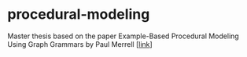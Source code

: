 # procedural-modeling
Master thesis based on the paper Example-Based Procedural Modeling Using Graph Grammars by Paul Merrell [[link](https://paulmerrell.org/grammar/)]
